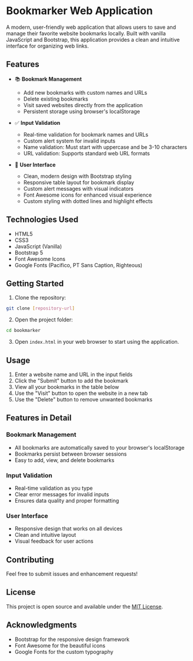 # Bookmarker Web Application

A modern, user-friendly web application that allows users to save and manage their favorite website bookmarks locally. Built with vanilla JavaScript and Bootstrap, this application provides a clean and intuitive interface for organizing web links.

## Features

- 📚 **Bookmark Management**
  - Add new bookmarks with custom names and URLs
  - Delete existing bookmarks
  - Visit saved websites directly from the application
  - Persistent storage using browser's localStorage

- ✅ **Input Validation**
  - Real-time validation for bookmark names and URLs
  - Custom alert system for invalid inputs
  - Name validation: Must start with uppercase and be 3-10 characters
  - URL validation: Supports standard web URL formats

- 🎨 **User Interface**
  - Clean, modern design with Bootstrap styling
  - Responsive table layout for bookmark display
  - Custom alert messages with visual indicators
  - Font Awesome icons for enhanced visual experience
  - Custom styling with dotted lines and highlight effects

## Technologies Used

- HTML5
- CSS3
- JavaScript (Vanilla)
- Bootstrap 5
- Font Awesome Icons
- Google Fonts (Pacifico, PT Sans Caption, Righteous)

## Getting Started

1. Clone the repository:
```bash
git clone [repository-url]
```

2. Open the project folder:
```bash
cd bookmarker
```

3. Open `index.html` in your web browser to start using the application.

## Usage

1. Enter a website name and URL in the input fields
2. Click the "Submit" button to add the bookmark
3. View all your bookmarks in the table below
4. Use the "Visit" button to open the website in a new tab
5. Use the "Delete" button to remove unwanted bookmarks

## Features in Detail

### Bookmark Management
- All bookmarks are automatically saved to your browser's localStorage
- Bookmarks persist between browser sessions
- Easy to add, view, and delete bookmarks

### Input Validation
- Real-time validation as you type
- Clear error messages for invalid inputs
- Ensures data quality and proper formatting

### User Interface
- Responsive design that works on all devices
- Clean and intuitive layout
- Visual feedback for user actions

## Contributing

Feel free to submit issues and enhancement requests!

## License

This project is open source and available under the [MIT License](LICENSE).

## Acknowledgments

- Bootstrap for the responsive design framework
- Font Awesome for the beautiful icons
- Google Fonts for the custom typography 